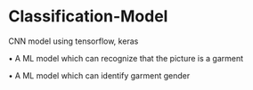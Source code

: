 # Classification-Model

CNN model using tensorflow, keras

• A ML model which can recognize that the picture is a garment

• A ML model which can identify garment gender
